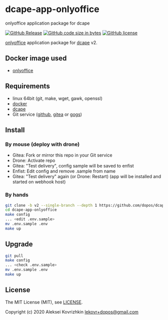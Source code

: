 # dcape-app-onlyoffice
onlyoffice application package for dcape

[![GitHub Release][1]][2] [![GitHub code size in bytes][3]]() [![GitHub license][4]][5]

[1]: https://img.shields.io/github/release/dopos/dcape-app-onlyoffice.svg
[2]: https://github.com/dopos/dcape-app-onlyoffice/releases
[3]: https://img.shields.io/github/languages/code-size/dopos/dcape-app-onlyoffice.svg
[4]: https://img.shields.io/github/license/dopos/dcape-app-onlyoffice.svg
[5]: LICENSE

[onlyoffice](https://www.onlyoffice.com/) application package for [dcape](https://github.com/dopos/dcape) v2.

## Docker image used

* [onlyoffice](https://hub.docker.com/r/onlyoffice/documentserver)

## Requirements

* linux 64bit (git, make, wget, gawk, openssl)
* [docker](http://docker.io)
* [dcape](https://github.com/dopos/dcape)
* Git service ([github](https://github.com), [gitea](https://gitea.io) or [gogs](https://gogs.io))

## Install

### By mouse (deploy with drone)

* Gitea: Fork or mirror this repo in your Git service
* Drone: Activate repo
* Gitea: "Test delivery", config sample will be saved to enfist
* Enfist: Edit config and remove .sample from name
* Gitea: "Test delivery" again (or Drone: Restart) (app will be installed and started on webhook host)

### By hands

```bash
git clone -b v2 --single-branch --depth 1 https://github.com/dopos/dcape-app-onlyoffice.git
cd dcape-app-onlyoffice
make config
... <edit .env.sample>
mv .env.sample .env
make up
```

## Upgrade

```bash
git pull
make config
... <check .env.sample>
mv .env.sample .env
make up
```

## License

The MIT License (MIT), see [LICENSE](LICENSE).

Copyright (c) 2020 Aleksei Kovrizhkin <lekovr+dopos@gmail.com>
